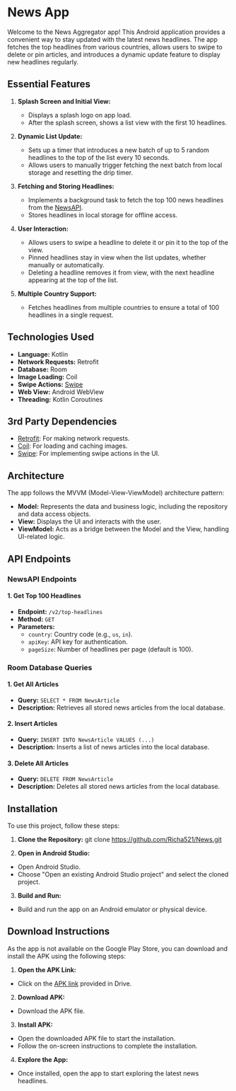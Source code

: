 # News App

Welcome to the News Aggregator app! This Android application provides a convenient way to stay updated with the latest news headlines. The app fetches the top headlines from various countries, allows users to swipe to delete or pin articles, and introduces a dynamic update feature to display new headlines regularly.

## Essential Features

1. **Splash Screen and Initial View:**
   - Displays a splash logo on app load.
   - After the splash screen, shows a list view with the first 10 headlines.

2. **Dynamic List Update:**
   - Sets up a timer that introduces a new batch of up to 5 random headlines to the top of the list every 10 seconds.
   - Allows users to manually trigger fetching the next batch from local storage and resetting the drip timer.

3. **Fetching and Storing Headlines:**
   - Implements a background task to fetch the top 100 news headlines from the [NewsAPI](https://newsapi.org).
   - Stores headlines in local storage for offline access.

4. **User Interaction:**
   - Allows users to swipe a headline to delete it or pin it to the top of the view.
   - Pinned headlines stay in view when the list updates, whether manually or automatically.
   - Deleting a headline removes it from view, with the next headline appearing at the top of the list.

5. **Multiple Country Support:**
   - Fetches headlines from multiple countries to ensure a total of 100 headlines in a single request.

## Technologies Used

- **Language:** Kotlin
- **Network Requests:** Retrofit
- **Database:** Room
- **Image Loading:** Coil
- **Swipe Actions:** [Swipe](https://github.com/saket/Swipe)
- **Web View:** Android WebView
- **Threading:** Kotlin Coroutines

## 3rd Party Dependencies

- [Retrofit](https://square.github.io/retrofit/): For making network requests.
- [Coil](https://coil-kt.github.io/coil/): For loading and caching images.
- [Swipe](https://github.com/saket/Swipe): For implementing swipe actions in the UI.

## Architecture

The app follows the MVVM (Model-View-ViewModel) architecture pattern:

- **Model:** Represents the data and business logic, including the repository and data access objects.
- **View:** Displays the UI and interacts with the user.
- **ViewModel:** Acts as a bridge between the Model and the View, handling UI-related logic.

## API Endpoints

### NewsAPI Endpoints

#### 1. Get Top 100 Headlines
- **Endpoint:** `/v2/top-headlines`
- **Method:** `GET`
- **Parameters:**
  - `country`: Country code (e.g., `us`, `in`).
  - `apiKey`: API key for authentication.
  - `pageSize`: Number of headlines per page (default is 100).

### Room Database Queries

#### 1. Get All Articles
- **Query:** `SELECT * FROM NewsArticle`
- **Description:** Retrieves all stored news articles from the local database.

#### 2. Insert Articles
- **Query:** `INSERT INTO NewsArticle VALUES (...)`
- **Description:** Inserts a list of news articles into the local database.

#### 3. Delete All Articles
- **Query:** `DELETE FROM NewsArticle`
- **Description:** Deletes all stored news articles from the local database.

## Installation

To use this project, follow these steps:

1. **Clone the Repository:**
git clone https://github.com/Richa521/News.git


2. **Open in Android Studio:**
- Open Android Studio.
- Choose "Open an existing Android Studio project" and select the cloned project.

3. **Build and Run:**
- Build and run the app on an Android emulator or physical device.

## Download Instructions

As the app is not available on the Google Play Store, you can download and install the APK using the following steps:

1. **Open the APK Link:**
- Click on the [APK link](https://drive.google.com/file/d/1IoD8gE0sy2eo2kEWhGxFEgAVAbY-7goH/view?usp=share_link) provided in Drive.

2. **Download APK:**
- Download the APK file.

3. **Install APK:**
- Open the downloaded APK file to start the installation.
- Follow the on-screen instructions to complete the installation.

4. **Explore the App:**
- Once installed, open the app to start exploring the latest news headlines.




   
